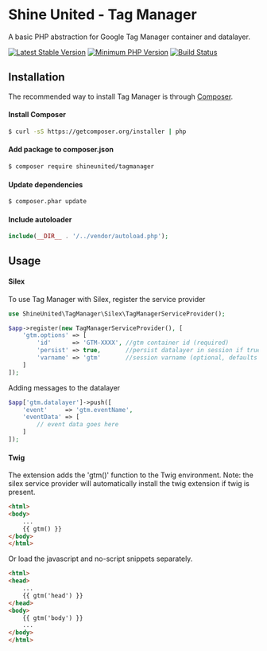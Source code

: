 Shine United - Tag Manager
==========================

A basic PHP abstraction for Google Tag Manager container and datalayer.

[![Latest Stable Version](https://img.shields.io/packagist/v/shineunited/tagmanager.svg?style=flat-square)](https://packagist.org/packages/shineunited/tagmanager)
[![Minimum PHP Version](https://img.shields.io/badge/php-%3E%3D%205.4-8892BF.svg?style=flat-square)](https://php.net/)
[![Build Status](https://img.shields.io/travis/shineunited/tagmanager/master.svg?style=flat-square)](https://travis-ci.org/shineunited/tagmanager)

Installation
------------

The recommended way to install Tag Manager is through
[Composer](http://getcomposer.org).

#### Install Composer
```bash
$ curl -sS https://getcomposer.org/installer | php
```

#### Add package to composer.json
```bash
$ composer require shineunited/tagmanager
```

#### Update dependencies
```bash
$ composer.phar update
```

#### Include autoloader
```php
include(__DIR__ . '/../vendor/autoload.php');
```


Usage
-----

#### Silex

To use Tag Manager with Silex, register the service provider
```php
use ShineUnited\TagManager\Silex\TagManagerServiceProvider();

$app->register(new TagManagerServiceProvider(), [
	'gtm.options' => [
		'id'      => 'GTM-XXXX', //gtm container id (required)
		'persist' => true,       //persist datalayer in session if true (optional, defaults to false)
		'varname' => 'gtm'       //session varname (optional, defaults to 'gtm')
	]
]);
```

Adding messages to the datalayer
```php
$app['gtm.datalayer']->push([
	'event'     => 'gtm.eventName',
	'eventData' => [
		// event data goes here
	]
]);
```

#### Twig

The extension adds the 'gtm()' function to the Twig environment. Note: the silex service provider will automatically install the twig extension if twig is present.

```html
<html>
<body>
	...
	{{ gtm() }}
</body>
</html>
```

Or load the javascript and no-script snippets separately.

```html
<html>
<head>
	...
	{{ gtm('head') }}
</head>
<body>
	{{ gtm('body') }}
	...
</body>
</html>
```
